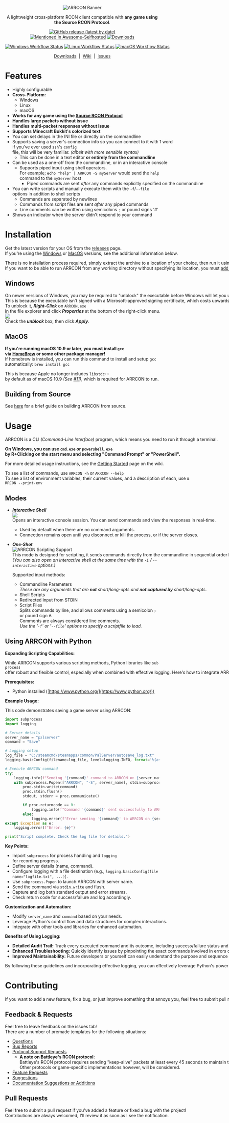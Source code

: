 <p align="center">
  <img
       src="https://i.imgur.com/BdC2Qz9.png"
       alt="ARRCON Banner"
  />
</p>  
<p align="center">
A lightweight cross-platform RCON client compatible with <b>any game using the Source RCON Protocol</b>.<br/>
<p align="center">
  <a href="https://github.com/radj307/ARRCON/releases/latest"><img alt="GitHub release (latest by date)" src="https://img.shields.io/github/v/release/radj307/ARRCON?label=Latest+Version&style=flat"></a>
  <nobr/>
  <a href="https://github.com/awesome-selfhosted/awesome-selfhosted#games---administrative-utilities--control-panels"><img alt="Mentioned in Awesome-Selfhosted" src="https://awesome.re/mentioned-badge.svg"></a>
  <nobr/>
  <a href="https://github.com/radj307/ARRCON/releases"><img alt="Downloads" src="https://img.shields.io/github/downloads/radj307/ARRCON/total?label=Downloads&style=flat"></a>
</p>
<p align="center">
  <a href="https://github.com/radj307/ARRCON/actions/workflows/Windows.yml"><img alt="Windows Workflow Status" src="https://img.shields.io/github/actions/workflow/status/radj307/ARRCON/Windows.yml?label=Windows&logo=github&style=flat"></a>
  <a href="https://github.com/radj307/ARRCON/actions/workflows/Linux.yml"><img alt="Linux Workflow Status" src="https://img.shields.io/github/actions/workflow/status/radj307/ARRCON/Linux.yml?label=Linux&logo=github"></a>
  <a href="https://github.com/radj307/ARRCON/actions/workflows/Windows.yml"><img alt="macOS Workflow Status" src="https://img.shields.io/github/actions/workflow/status/radj307/ARRCON/macOS.yml?label=macOS&logo=github"></a>
</p>
<p align="center">
  <a href="https://github.com/radj307/ARRCON/releases">Downloads</a>&nbsp&nbsp|&nbsp&nbsp<a href="https://github.com/radj307/ARRCON/wiki">Wiki</a>&nbsp&nbsp|&nbsp&nbsp<a href="https://github.com/radj307/ARRCON/issues">Issues</a>
</p>


# Features
  - Highly configurable
  - **Cross-Platform:**
    - Windows
    - Linux
    - macOS
  - **Works for any game using the [Source RCON Protocol](https://developer.valvesoftware.com/wiki/Source_RCON_Protocol)**
  - **Handles large packets without issue**
  - **Handles multi-packet responses without issue**
  - **Supports Minecraft Bukkit's colorized text**
  - You can set delays in the INI file or directly on the commandline
  - Supports saving a server's connection info so you can connect to it with 1 word  
    If you've ever used `ssh`'s `config` file, this will be very familiar. *(albeit with more sensible syntax)*
    - This can be done in a text editor **or entirely from the commandline**
  - Can be used as a one-off from the commandline, or in an interactive console
    - Supports piped input using shell operators.  
      For example; `echo "help" | ARRCON -S myServer` would send the `help` command to the `myServer` host
      - Piped commands are sent _after_ any commands explicitly specified on the commandline
  - You can write scripts and manually execute them with the `-f`/`--file` options in addition to shell scripts
    - Commands are separated by newlines
    - Commands from script files are sent _after_ any piped commands
    - Line comments can be written using semicolons `;` or pound signs '#'
  - Shows an indicator when the server didn't respond to your command
    

# Installation
Get the latest version for your OS from the [releases](https://github.com/radj307/ARRCON/releases) page.  
If you're using the [Windows](#windows) or [MacOS](#macos) versions, see the additional information below.

There is no installation process required, simply extract the archive to a location of your choice, then run it using a terminal emulator.  
If you want to be able to run ARRCON from any working directory without specifying its location, you must [add the location to your environment's PATH variable](https://github.com/radj307/ARRCON/wiki/Adding-To-Path).


## Windows
On newer versions of Windows, you may be required to "unblock" the executable before Windows will let you use it.  
This is because the executable isn't signed with a Microsoft-approved signing certificate, which costs upwards of [$300/year](https://docs.microsoft.com/en-us/windows-hardware/drivers/dashboard/get-a-code-signing-certificate#step-2-buy-a-new-code-signing-certificate).  
To unblock it, ___Right-Click___ on `ARRCON.exe` in the file explorer and click ___Properties___ at the bottom of the right-click menu.  
![](https://i.imgur.com/LKLZPVX.png)  
Check the ___unblock___ box, then click ___Apply___.  

## MacOS
**If you're running macOS 10.9 or later, you must install `gcc` via [HomeBrew](https://brew.sh) or some other package manager!**  
If homebrew is installed, you can run this command to install and setup `gcc` automatically: `brew install gcc`

This is because Apple no longer includes `libstdc++` by default as of macOS 10.9 *(See [#11](https://github.com/radj307/ARRCON/issues/11))*, which is required for ARRCON to run.

## Building from Source
See [here](https://github.com/radj307/ARRCON/wiki/Building-from-Source) for a brief guide on building ARRCON from source.


# Usage
ARRCON is a CLI _(Command-Line Interface)_ program, which means you need to run it through a terminal.  

__On Windows, you can use `cmd.exe` or `powershell.exe` by R+Clicking on the start menu and selecting "Command Prompt" or "PowerShell".__  

For more detailed usage instructions, see the [Getting Started](https://github.com/radj307/ARRCON/wiki) page on the wiki.

To see a list of commands, use `ARRCON -h` or `ARRCON --help`  
To see a list of environment variables, their current values, and a description of each, use `ARRCON --print-env`


## Modes
- ___Interactive Shell___  
  ![](https://i.imgur.com/4d4Epkb.png)  
  Opens an interactive console session. You can send commands and view the responses in real-time.
  - Used by default when there are no command arguments.
  - Connection remains open until you disconnect or kill the process, or if the server closes.
- ___One-Shot___  
  ![ARRCON Scripting Support](https://i.imgur.com/oPX47RD.png)  
  This mode is designed for scripting, it sends commands directly from the commandline in sequential order before exiting.  
  _(You can also open an interactive shell at the same time with the `-i` / `--interactive` options.)_
  
  Supported input methods:
    - Commandline Parameters  
      _These are any arguments that are __not__ short/long-opts and __not captured by__ short/long-opts._
    - Shell Scripts
    - Redirected input from STDIN
    - Script Files  
      Splits commands by line, and allows comments using a semicolon `;` or pound sign `#`.   
      Comments are always considered line comments.  
      _Use the '`-f`' or '`--file`' options to specify a scriptfile to load._

## Using ARRCON with Python

**Expanding Scripting Capabilities:**

While ARRCON supports various scripting methods, Python libraries like `subprocess` offer robust and flexible control, especially when combined with effective logging. Here's how to integrate ARRCON into your Python projects, ensuring clarity, error tracking, and improved maintainability:

**Prerequisites:**

- Python installed ([https://www.python.org/](https://www.python.org/))

**Example Usage:**

This code demonstrates saving a game server using ARRCON:

```python
import subprocess
import logging

# Server details
server_name = "palserver"
command = "Save"

# Logging setup
log_file = "C:/steamcmd/steamapps/common/PalServer/autosave_log.txt"
logging.basicConfig(filename=log_file, level=logging.INFO, format='%(asctime)s - %(levelname)s: %(message)s', datefmt='%Y-%m-%d %H:%M:%S')

# Execute ARRCON command
try:
    logging.info(f"Sending '{command}' command to ARRCON on {server_name}...")
    with subprocess.Popen(["ARRCON", "-S", server_name], stdin=subprocess.PIPE, stdout=subprocess.PIPE, stderr=subprocess.PIPE, text=True) as proc:
        proc.stdin.write(command)
        proc.stdin.flush()
        stdout, stderr = proc.communicate()

        if proc.returncode == 0:
            logging.info(f"Command '{command}' sent successfully to ARRCON on {server_name}.")
        else:
            logging.error(f"Error sending '{command}' to ARRCON on {server_name}. Error message: {stderr}")
except Exception as e:
    logging.error(f"Error: {e}")

print("Script complete. Check the log file for details.")
```

**Key Points:**

- Import `subprocess` for process handling and `logging` for recording progress.
- Define server details (name, command).
- Configure logging with a file destination (e.g., `logging.basicConfig(filename="logfile.txt", ...)`).
- Use `subprocess.Popen` to launch ARRCON with server name.
- Send the command via `stdin.write` and flush.
- Capture and log both standard output and error streams.
- Check return code for success/failure and log accordingly.

**Customization and Automation:**

- Modify `server_name` and `command` based on your needs.
- Leverage Python's control flow and data structures for complex interactions.
- Integrate with other tools and libraries for enhanced automation.

**Benefits of Using Logging:**

- **Detailed Audit Trail:** Track every executed command and its outcome, including success/failure status and any returned messages. This creates a historical record for debugging, analyzing trends, and auditing server actions.
- **Enhanced Troubleshooting:** Quickly identify issues by pinpointing the exact commands involved in errors or unexpected behavior. Logs capture timestamps, server names, and command details for efficient problem-solving.
- **Improved Maintainability:** Future developers or yourself can easily understand the purpose and sequence of script actions by reviewing the logged information. This aids in future modifications and maintenance tasks.

By following these guidelines and incorporating effective logging, you can effectively leverage Python's power to manage and automate ARRCON tasks, ensuring clarity, error tracking, and improved maintainability, adding control and flexibility to your server administration efforts.

# Contributing

If you want to add a new feature, fix a bug, or just improve something that annoys you, feel free to submit pull requests and/or issues.

## Feedback & Requests
Feel free to leave feedback on the issues tab!  
There are a number of premade templates for the following situations:
- [Questions](https://github.com/radj307/ARRCON/issues/new?assignees=radj307&labels=question&template=question.md&title=%5BQUESTION%5D+)
- [Bug Reports](https://github.com/radj307/ARRCON/issues/new?assignees=radj307&labels=bug&template=bug-report.md&title=%5BBUG%5D+%E2%80%A6)
- [Protocol Support Requests](https://github.com/radj307/ARRCON/issues/new?assignees=radj307&labels=bug%2C+enhancement%2C+support&template=support-request.md&title=Unsupported+Title%3A+%3Ctitle%3E)  
  - __A note on Battleye's RCON protocol:__  
    Battleye's RCON protocol requires sending "keep-alive" packets at least every 45 seconds to maintain the connection, which is better suited by a multithreaded GUI application, and as such will not be implemented in ARRCON.  
    Other protocols or game-specific implementations however, will be considered.
- [Feature Requests](https://github.com/radj307/ARRCON/issues/new?assignees=&labels=enhancement%2C+new+feature+request&template=request-a-new-feature.md&title=%5BNEW%5D)
- [Suggestions](https://github.com/radj307/ARRCON/issues/new?assignees=&labels=&template=change-an-existing-feature.md&title=%5BCHANGE%5D+)
- [Documentation Suggestions or Additions](https://github.com/radj307/ARRCON/issues/new?assignees=&labels=documentation&template=documentation-request.md&title=%5BDOC%5D+)

## Pull Requests
Feel free to submit a pull request if you've added a feature or fixed a bug with the project!  
Contributions are always welcomed, I'll review it as soon as I see the notification.
